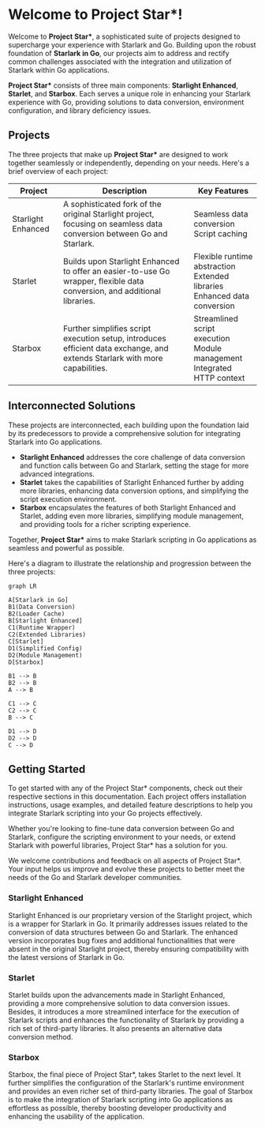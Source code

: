 # Welcome to Project Star*!

Welcome to **Project Star\***, a sophisticated suite of projects designed to supercharge your experience with Starlark and Go. Building upon the robust foundation of **Starlark in Go**, our projects aim to address and rectify common challenges associated with the integration and utilization of Starlark within Go applications.

**Project Star\*** consists of three main components: **Starlight Enhanced**, **Starlet**, and **Starbox**. Each serves a unique role in enhancing your Starlark experience with Go, providing solutions to data conversion, environment configuration, and library deficiency issues.

## Projects

The three projects that make up **Project Star\*** are designed to work together seamlessly or independently, depending on your needs. Here's a brief overview of each project:

| Project           | Description                                                                                                        | Key Features                                                                        |
|-------------------|--------------------------------------------------------------------------------------------------------------------|-------------------------------------------------------------------------------------|
| Starlight Enhanced | A sophisticated fork of the original Starlight project, focusing on seamless data conversion between Go and Starlark. | Seamless data conversion<br/> Script caching                                        |
| Starlet           | Builds upon Starlight Enhanced to offer an easier-to-use Go wrapper, flexible data conversion, and additional libraries. | Flexible runtime abstraction<br/> Extended libraries <br/> Enhanced data conversion |
| Starbox           | Further simplifies script execution setup, introduces efficient data exchange, and extends Starlark with more capabilities. | Streamlined script execution<br/> Module management<br/> Integrated HTTP context    |

## Interconnected Solutions

These projects are interconnected, each building upon the foundation laid by its predecessors to provide a comprehensive solution for integrating Starlark into Go applications.

- **Starlight Enhanced** addresses the core challenge of data conversion and function calls between Go and Starlark, setting the stage for more advanced integrations.
- **Starlet** takes the capabilities of Starlight Enhanced further by adding more libraries, enhancing data conversion options, and simplifying the script execution environment.
- **Starbox** encapsulates the features of both Starlight Enhanced and Starlet, adding even more libraries, simplifying module management, and providing tools for a richer scripting experience.

Together, **Project Star\*** aims to make Starlark scripting in Go applications as seamless and powerful as possible.

Here's a diagram to illustrate the relationship and progression between the three projects:

```mermaid
graph LR

A[Starlark in Go]
B1(Data Conversion)
B2(Loader Cache)
B[Starlight Enhanced]
C1(Runtime Wrapper)
C2(Extended Libraries)
C[Starlet]
D1(Simplified Config)
D2(Module Management)
D[Starbox]

B1 --> B
B2 --> B
A --> B

C1 --> C
C2 --> C
B --> C

D1 --> D
D2 --> D
C --> D
```

## Getting Started

To get started with any of the Project Star* components, check out their respective sections in this documentation. Each project offers installation instructions, usage examples, and detailed feature descriptions to help you integrate Starlark scripting into your Go projects effectively.

Whether you're looking to fine-tune data conversion between Go and Starlark, configure the scripting environment to your needs, or extend Starlark with powerful libraries, Project Star* has a solution for you.

We welcome contributions and feedback on all aspects of Project Star*. Your input helps us improve and evolve these projects to better meet the needs of the Go and Starlark developer communities.

### Starlight Enhanced

Starlight Enhanced is our proprietary version of the Starlight project, which is a wrapper for Starlark in Go. It primarily addresses issues related to the conversion of data structures between Go and Starlark. The enhanced version incorporates bug fixes and additional functionalities that were absent in the original Starlight project, thereby ensuring compatibility with the latest versions of Starlark in Go.

### Starlet

Starlet builds upon the advancements made in Starlight Enhanced, providing a more comprehensive solution to data conversion issues. Besides, it introduces a more streamlined interface for the execution of Starlark scripts and enhances the functionality of Starlark by providing a rich set of third-party libraries. It also presents an alternative data conversion method.

### Starbox

Starbox, the final piece of Project Star*, takes Starlet to the next level. It further simplifies the configuration of the Starlark's runtime environment and provides an even richer set of third-party libraries. The goal of Starbox is to make the integration of Starlark scripting into Go applications as effortless as possible, thereby boosting developer productivity and enhancing the usability of the application.
